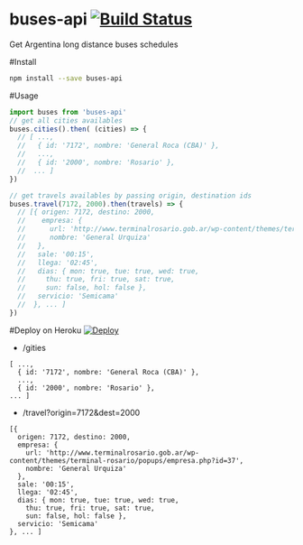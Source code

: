 # buses-api [![Build Status](https://travis-ci.org/Urucas/buses-api.svg?branch=master)](https://travis-ci.org/Urucas/buses-api)
Get Argentina long distance buses schedules

#Install
```bash
npm install --save buses-api
```

#Usage
```javascript
import buses from 'buses-api'
// get all cities availables
buses.cities().then( (cities) => {
  // [ ..., 
  //   { id: '7172', nombre: 'General Roca (CBA)' }, 
  //   ..., 
  //   { id: '2000', nombre: 'Rosario' }, 
  //  ... ]
})

// get travels availables by passing origin, destination ids
buses.travel(7172, 2000).then(travels) => {
  // [{ origen: 7172, destino: 2000,
  //    empresa: { 
  //      url: 'http://www.terminalrosario.gob.ar/wp-content/themes/terminal-rosario/popups/empresa.php?id=37',
  //      nombre: 'General Urquiza' 
  //   },
  //   sale: '00:15',
  //   llega: '02:45',
  //   dias: { mon: true, tue: true, wed: true,
  //     thu: true, fri: true, sat: true, 
  //     sun: false, hol: false },
  //   servicio: 'Semicama' 
  //  }, ... ]
})
```

#Deploy on Heroku
[![Deploy](https://www.herokucdn.com/deploy/button.svg)](https://heroku.com/deploy?template=https://github.com/Urucas/buses-api)


* /gities
```
[ ..., 
  { id: '7172', nombre: 'General Roca (CBA)' }, 
  ..., 
  { id: '2000', nombre: 'Rosario' }, 
... ]
```
* /travel?origin=7172&dest=2000
```
[{ 
  origen: 7172, destino: 2000,
  empresa: { 
    url: 'http://www.terminalrosario.gob.ar/wp-content/themes/terminal-rosario/popups/empresa.php?id=37',
    nombre: 'General Urquiza' 
  },
  sale: '00:15',
  llega: '02:45',
  dias: { mon: true, tue: true, wed: true,
    thu: true, fri: true, sat: true, 
    sun: false, hol: false },
  servicio: 'Semicama' 
}, ... ]
```

